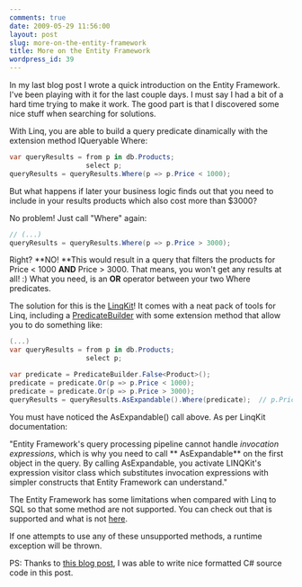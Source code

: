 ```yaml
---
comments: true
date: 2009-05-29 11:56:00
layout: post
slug: more-on-the-entity-framework
title: More on the Entity Framework
wordpress_id: 39
---
```



In my last blog post I wrote a quick introduction on the Entity Framework. I've been playing with it for the last couple days. I must say I had a bit of a hard time trying to make it work. The good part is that I discovered some nice stuff when searching for solutions.

With Linq, you are able to build a query predicate dinamically with the extension method IQueryable<TSource> Where<TSource>:

```c#
var queryResults = from p in db.Products;
                   select p;
queryResults = queryResults.Where(p => p.Price < 1000);
```

But what happens if later your business logic finds out that you need to include in your results products which also cost more than $3000?

No problem! Just call "Where" again:

```c#
// (...)
queryResults = queryResults.Where(p => p.Price > 3000);
```

Right? **NO! **This would result in a query that filters the products for Price < 1000 **AND** Price > 3000. That means, you won't get any results at all! :) What you need, is an **OR** operator between your two Where predicates.

The solution for this is the [LinqKit](http://www.albahari.com/nutshell/linqkit.aspx)! It comes with a neat pack of tools for Linq, including a [PredicateBuilder](http://www.albahari.com/nutshell/predicatebuilder.aspx) with some extension method that allow you to do something like:

```c#
(...)
var queryResults = from p in db.Products;
                   select p;

var predicate = PredicateBuilder.False<Product>();
predicate = predicate.Or(p => p.Price < 1000);
predicate = predicate.Or(p => p.Price > 3000);
queryResults = queryResults.AsExpandable().Where(predicate);  // p.Price < 1000 OR p.Price > 3000
```

You must have noticed the AsExpandable() call above. As per LinqKit documentation:

"Entity Framework's query processing pipeline cannot
handle _invocation_ _expressions_, which is why you need to call **
AsExpandable** on the first object in the query. By calling AsExpandable, you
activate LINQKit's expression visitor class which substitutes invocation
expressions with simpler constructs that Entity Framework can understand."

The Entity Framework has some limitations when compared with Linq to SQL so that some method are not supported. You can check out that is supported and what is not [here](http://msdn.microsoft.com/en-us/library/bb738550.aspx).

If one attempts to use any of these unsupported methods, a runtime exception will be thrown.

PS: Thanks to [this blog post](http://www.coderesearchcenter.com/post/How-to-format-code-with-blogenginenet.aspx), I was able to write nice formatted C# source code in this post.